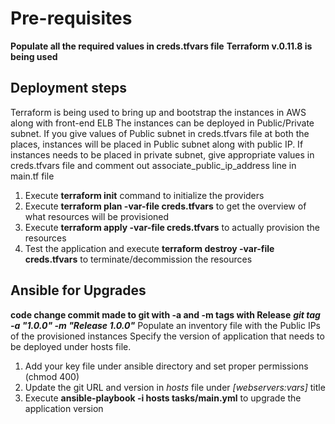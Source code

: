 # Pre-requisites
**Populate all the required values in creds.tfvars file**
**Terraform v.0.11.8 is being used**

## Deployment steps
Terraform is being used to bring up and bootstrap the instances in AWS along with front-end ELB
The instances can be deployed in Public/Private subnet. If you give values of Public subnet in creds.tfvars file at both the places, instances will be placed in Public subnet along with public IP.
If instances needs to be placed in private subnet, give appropriate values in creds.tfvars file and comment out associate_public_ip_address line in main.tf file

1. Execute **terraform init** command to initialize the providers
2. Execute **terraform plan -var-file creds.tfvars** to get the overview of what resources will be provisioned
3. Execute **terraform apply -var-file creds.tfvars** to actually provision the resources
4. Test the application and execute **terraform destroy -var-file creds.tfvars** to terminate/decommission the resources

## Ansible for Upgrades
**code change commit made to git with -a and -m tags with Release**
***git tag -a "1.0.0" -m "Release 1.0.0"***
Populate an inventory file with the Public IPs of the provisioned instances
Specify the version of application that needs to be deployed under hosts file.
1. Add your key file under ansible directory and set proper permissions (chmod 400)
2. Update the git URL and version in *hosts* file under *[webservers:vars]* title
3. Execute **ansible-playbook -i hosts tasks/main.yml** to upgrade the application version
